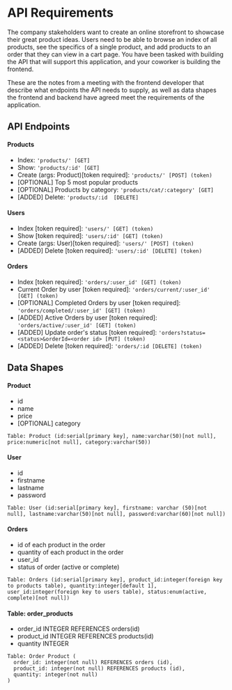 # API Requirements
The company stakeholders want to create an online storefront to showcase their great product ideas. Users need to be able to browse an index of all products, see the specifics of a single product, and add products to an order that they can view in a cart page. You have been tasked with building the API that will support this application, and your coworker is building the frontend.

These are the notes from a meeting with the frontend developer that describe what endpoints the API needs to supply, as well as data shapes the frontend and backend have agreed meet the requirements of the application. 

## API Endpoints
#### Products
- Index: `'products/' [GET]`
- Show: `'products/:id' [GET]`
- Create (args: Product)[token required]: `'products/' [POST] (token)`
- [OPTIONAL] Top 5 most popular products
- [OPTIONAL] Products by category: `'products/cat/:category' [GET]`
- [ADDED] Delete: `'products/:id  [DELETE]`

#### Users
- Index [token required]: `'users/' [GET] (token)`
- Show [token required]: `'users/:id' [GET] (token)`
- Create (args: User)[token required]: `'users/' [POST] (token)`
- [ADDED] Delete [token required]: `'users/:id' [DELETE] (token)`

#### Orders
- Index [token required]: `'orders/:user_id' [GET] (token)`
- Current Order by user [token required]: `'orders/current/:user_id' [GET] (token)`
- [OPTIONAL] Completed Orders by user [token required]: `'orders/completed/:user_id' [GET] (token)`
- [ADDED] Active Orders by user [token required]: `'orders/active/:user_id' [GET] (token)`
- [ADDED] Update order's status [token required]: `'orders?status=<status>&orderId=<order id> [PUT] (token)`
- [ADDED] Delete [token required]: `'orders/:id [DELETE] (token)`

## Data Shapes
#### Product
-  id
- name
- price
- [OPTIONAL] category

```
Table: Product (id:serial[primary key], name:varchar(50)[not null], price:numeric[not null], category:varchar(50))
```
#### User
- id
- firstname
- lastname
- password

```
Table: User (id:serial[primary key], firstname: varchar (50)[not null], lastname:varchar(50)[not null], password:varchar(60)[not null])
```
#### Orders
- id of each product in the order
- quantity of each product in the order
- user_id
- status of order (active or complete)

```
Table: Orders (id:serial[primary key], product_id:integer(foreign key to products table), quantity:integer[default 1], user_id:integer(foreign key to users table), status:enum(active, complete)[not null])
```

#### Table: order_products

- order_id INTEGER REFERENCES orders(id)
- product_id INTEGER REFERENCES products(id)
- quantity INTEGER

```
Table: Order Product (
  order_id: integer(not null) REFERENCES orders (id),
  product_id: integer(not null) REFERENCES products (id),
  quantity: integer(not null)
)
```